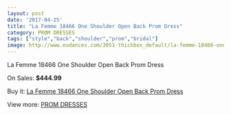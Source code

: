 ```yaml
---
layout: post
date: '2017-04-25'
title: "La Femme 18466 One Shoulder Open Back Prom Dress"
category: PROM DRESSES
tags: ["style","back","shoulder","prom","bridal"]
image: http://www.eudances.com/3051-thickbox_default/la-femme-18466-one-shoulder-open-back-prom-dress.jpg
---
```

La Femme 18466 One Shoulder Open Back Prom Dress

On Sales: **$444.99**
<a href="https://www.eudances.com/en/prom-dresses/1055-la-femme-18466-one-shoulder-open-back-prom-dress.html"><amp-img layout="responsive" width="600" height="600" src="//www.eudances.com/3051-thickbox_default/la-femme-18466-one-shoulder-open-back-prom-dress.jpg" alt="La Femme 18466 One Shoulder Open Back Prom Dress 0" /></a>
<a href="https://www.eudances.com/en/prom-dresses/1055-la-femme-18466-one-shoulder-open-back-prom-dress.html"><amp-img layout="responsive" width="600" height="600" src="//www.eudances.com/3052-thickbox_default/la-femme-18466-one-shoulder-open-back-prom-dress.jpg" alt="La Femme 18466 One Shoulder Open Back Prom Dress 1" /></a>

Buy it: [La Femme 18466 One Shoulder Open Back Prom Dress](https://www.eudances.com/en/prom-dresses/1055-la-femme-18466-one-shoulder-open-back-prom-dress.html "La Femme 18466 One Shoulder Open Back Prom Dress")

View more: [PROM DRESSES](https://www.eudances.com/en/13-prom-dresses "PROM DRESSES")